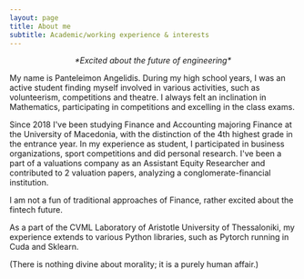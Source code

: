 ```yaml
---
layout: page
title: About me
subtitle: Academic/working experience & interests
---
```

<div align="center">
  <i> *Excited about the future of engineering* </i>
</div>


My name is Panteleimon Angelidis. During my high school years, I was an active student finding myself involved in various activities, such as volunteerism, competitions and theatre. I always felt an inclination in Mathematics, participating in competitions and excelling in the class exams. 

Since 2018 I've been studying Finance and Accounting majoring Finance at the University of Macedonia, with the distinction of the 4th highest grade in the entrance year. In my experience as student, I participated in business organizations, sport competitions and did personal research. I've been a part of a valuations company as an Assistant Equity Researcher and contributed to 2 valuation papers, analyzing a conglomerate-financial institution.

I am not a fun of traditional approaches of Finance, rather excited about the fintech future.

As a part of the CVML Laboratory of Aristotle University of Thessaloniki, my experience extends to various Python libraries, such as Pytorch running in Cuda and Sklearn. 

(There is nothing divine about morality; it is a purely human affair.)






